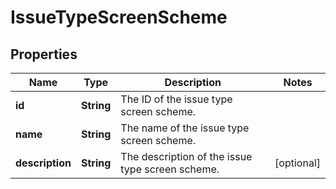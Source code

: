 # IssueTypeScreenScheme

## Properties
Name | Type | Description | Notes
------------ | ------------- | ------------- | -------------
**id** | **String** | The ID of the issue type screen scheme. | 
**name** | **String** | The name of the issue type screen scheme. | 
**description** | **String** | The description of the issue type screen scheme. |  [optional]
